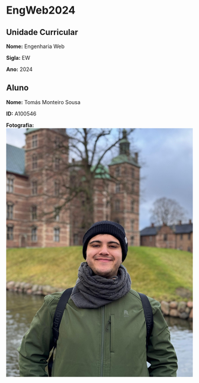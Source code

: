 # EngWeb2024

## Unidade Curricular

**Nome:** Engenharia Web

**Sigla:** EW

**Ano:** 2024

## Aluno

**Nome:** Tomás Monteiro Sousa

**ID:** A100546

**Fotografia:** 
![Fotografia do Aluno](A100546.jpeg)